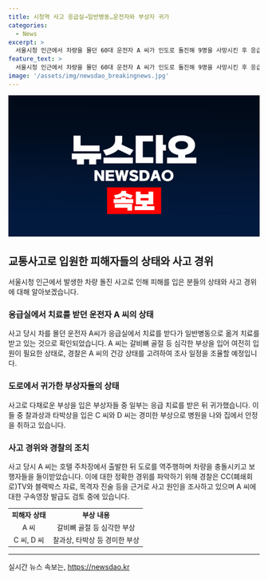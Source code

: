 ```yaml
---
title: 시청역 사고 응급실→일반병동…운전자와 부상자 귀가
categories:
  - News
excerpt: >
  서울시청 인근에서 차량을 몰던 60대 운전자 A 씨가 인도로 돌진해 9명을 사망시킨 후 응급실에서 치료를 받고 있는 것으로 확인됐다. 경찰은 A 씨를 조만간 조사할 예정이며, 부상자 중 일부는 응급치료를 받고 귀가한 것으로 파악됐다. A 씨는 갈비뼈 골절을 당한 상태로 일반병동으로 옮겨져 치료중이며, 경찰은 A 씨의 건강 상태를 고려해 조사 일정을 조율할 예정이다.또한, A 씨와 함께 있던 아내 B 씨에 대해서는 경미한 부상으로 입원할 필요가 없는 것으로 전해졌다. 경찰은 정확한 사고 원인과 경위를 조사하는 동시에 A 씨에 대한 구속영장 신청도 검토 중이다.
feature_text: >
  서울시청 인근에서 차량을 몰던 60대 운전자 A 씨가 인도로 돌진해 9명을 사망시킨 후 응급실에서 치료를 받고 있는 것으로 확인됐다. 경찰은 A 씨를 조만간 조사할 예정이며, 부상자 중 일부는 응급치료를 받고 귀가한 것으로 파악됐다. A 씨는 갈비뼈 골절을 당한 상태로 일반병동으로 옮겨져 치료중이며, 경찰은 A 씨의 건강 상태를 고려해 조사 일정을 조율할 예정이다.또한, A 씨와 함께 있던 아내 B 씨에 대해서는 경미한 부상으로 입원할 필요가 없는 것으로 전해졌다. 경찰은 정확한 사고 원인과 경위를 조사하는 동시에 A 씨에 대한 구속영장 신청도 검토 중이다.
image: '/assets/img/newsdao_breakingnews.jpg'
---
```


<p><img src="/assets/img/newsdao_breakingnews.jpg" alt="flaretime 속보" /></p>

<h2 data-ke-size="size26">교통사고로 입원한 피해자들의 상태와 사고 경위</h2>

<p data-ke-size="size16">서울시청 인근에서 발생한 차량 돌진 사고로 인해 피해를 입은 분들의 상태와 사고 경위에 대해 알아보겠습니다.</p>

<h3>응급실에서 치료를 받던 운전자 A 씨의 상태</h3>

<p data-ke-size="size16">사고 당시 차를 몰던 운전자 A씨가 응급실에서 치료를 받다가 일반병동으로 옮겨 치료를 받고 있는 것으로 확인되었습니다. A 씨는 갈비뼈 골절 등 심각한 부상을 입어 여전히 입원이 필요한 상태로, 경찰은 A 씨의 건강 상태를 고려하여 조사 일정을 조율할 예정입니다.</p>

<h3>도로에서 귀가한 부상자들의 상태</h3>

<p data-ke-size="size16">사고로 다채로운 부상을 입은 부상자들 중 일부는 응급 치료를 받은 뒤 귀가했습니다. 이들 중 찰과상과 타박상을 입은 C 씨와 D 씨는 경미한 부상으로 병원을 나와 집에서 안정을 취하고 있습니다.</p>

<h3>사고 경위와 경찰의 조치</h3>

<p data-ke-size="size16">사고 당시 A 씨는 호텔 주차장에서 출발한 뒤 도로를 역주행하며 차량을 충돌시키고 보행자들을 들이받았습니다. 이에 대한 정확한 경위를 파악하기 위해 경찰은 CC(폐쇄회로)TV와 블랙박스 자료, 목격자 진술 등을 근거로 사고 원인을 조사하고 있으며 A 씨에 대한 구속영장 발급도 검토 중에 있습니다.</p>

<table>
  <tr>
    <td style="text-align: center; height: 17px;"><b>피해자 상태</b></td>
    <td style="text-align: center; height: 17px;"><b>부상 내용</b></td>
  </tr>
  <tr>
    <td style="text-align: center; height: 17px;">A 씨</td>
    <td style="text-align: center; height: 17px;">갈비뼈 골절 등 심각한 부상</td>
  </tr>
  <tr>
    <td style="text-align: center; height: 17px;">C 씨, D 씨</td>
    <td style="text-align: center; height: 17px;">찰과상, 타박상 등 경미한 부상</td>
  </tr>
</table>

<hr>
실시간 뉴스 속보는, <a href="https://newsdao.kr" rel="dofollow">https://newsdao.kr</a>


